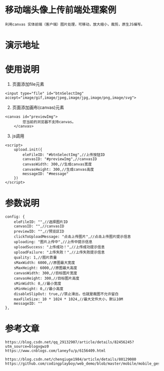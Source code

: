 # 移动端头像上传前端处理案例
```` 
利用canvas 实体前端（客户端）图片处理，可移动，放大缩小，裁剪，原生JS编写。
````
# 演示地址
    

# 使用说明
1. 页面添加file元素
````
<input type="file" id="btnSelectImg" accept="image/gif,image/jpeg,image/jpg,image/png,image/svg">

````
2. 页面添加画布(canvas)元素
````
<canvas id="previewImg">
        您当前的浏览器不支持canvas。
    </canvas>
````
3. js调用
````
<script>
    upload.init({
        eleFileID: "#btnSelectImg",//上传按钮ID
        canvasID: "#previewImg",//canvasID
        canvasWidth: 300,//生成canvas宽度
        canvasHeight: 300,//生成canvas高度
        messageID: "#message"
    })
</script>
````
# 参数说明
    config: {
        eleFileID: "",//选择图片ID
        canvasID: "",//canvasID
        previewID: "",//预览区ID
        clickToUploadMessage: "点击上传图片",//点击上传图片提示信息
        uploading: "图片上传中",//上传中提示信息
        uploadSuccess: "上传成功！",//上传成功提示信息
        uploadFailure: "上传失败！",//上传失败提示信息
        quality: 1,//图片质量
        sMaxWidth: 6000,//原图最大宽度
        sMaxHeight: 6000,//原图最大高度
        canvasWidth: 300,//目标图片宽度
        canvasHeight: 300,//目标图片高度
        sMinWidth: 0,//最小宽度
        sMinHeight: 0,//最小高度
        disableSlipOut: true,//禁止滑出，也就是裁图不允许留白
        maxFileSize: 10 * 1024 * 1024,//最大文件大小，默认10M
        messageID: ""
    },

# 参考文章
````
https://blog.csdn.net/qq_29132907/article/details/82456245?utm_source=blogxgwz0
https://www.cnblogs.com/laneyfu/p/6156409.html

https://blog.csdn.net/chenqiuge1984/article/details/80129080
https://github.com/codingplayboy/web_demo/blob/master/mobile/mobile_gesture.html
````